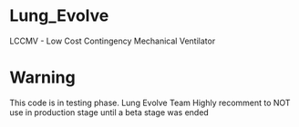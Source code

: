 # Lung_Evolve
 LCCMV - Low Cost Contingency Mechanical Ventilator

# Warning
This code is in testing phase. Lung Evolve Team Highly recomment to NOT use in production stage until a beta stage was ended 
